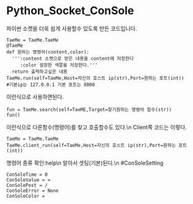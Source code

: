 # Python_Socket_ConSole
파이썬 소켓을 더욱 쉽게 사용할수 있도록 만든 코드입니다.
  ```
  TaeMe = TaeMe.TaeMe
  @TaeMe
  def 원하는 명령어(content,color):
    ''':content 소켓으로 받은 내용을 content에 저장한다
       :color 설정한 색깔을 저장한다.'''
    return 출력하고싶은 내용
  TaeMe.run(self=TaeMe,Host=자신의 호스트 ip(str),Port=원하는 포트(int))
  #기본ip는 127.0.0.1 기본 포트는 8080
  ```  
이런식으로 사용하면된다.
  ```
  fun = TaeMe.search(self=TaeME,Target=찾기원하는 명령어 함수(str))
  fun()
  ```
이런식으로 다른함수(명령어)를 찾고 호출할수도 있다.\n
Client쪽 코드는 이렇다.
  ```
  TaeMe = TaeMe.TaeMe
  TaeMe.client_run(self=TaeMe,Host=자신의 호스트 ip(str),Port=원하는 포트(int))
  ```
명령어 종류 확인:help\n
알아서 셋팅(기본)된다.\n
#ConSoleSetting
  ```
  ConSoleTime = 0
  ConSoleValue = =
  ConSolePost = /
  ConSoleError = None
  ConSoleColor =
  ```
